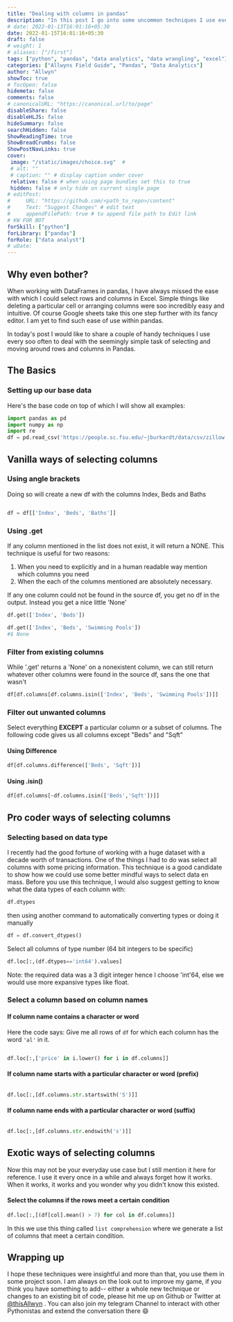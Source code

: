 ```yaml
---
title: "Dealing with columns in pandas"
description: "In this post I go into some uncommon techniques I use every so often to select columns and rows from dataframes in pandas"
# date: 2022-01-13T16:01:16+05:30
date: 2022-01-15T16:01:16+05:30
draft: false
# weight: 1
# aliases: ["/first"]
tags: ["python", "pandas", "data analytics", "data wrangling", "excel"]
categories: ["Allwyns Field Guide", "Pandas", "Data Analytics"]
author: "Allwyn"
showToc: true
# TocOpen: false
hidemeta: false
comments: false
# canonicalURL: "https://canonical.url/to/page"
disableShare: false
disableHLJS: false
hideSummary: false
searchHidden: false
ShowReadingTime: true
ShowBreadCrumbs: false
ShowPostNavLinks: true
cover:
 image: "/static/images/choice.svg"  #
 # alt: ""
 # caption: "" # display caption under cover
 relative: false # when using page bundles set this to true
 hidden: false # only hide on current single page
# editPost:
#     URL: "https://github.com/<path_to_repo>/content"
#     Text: "Suggest Changes" # edit text
#     appendFilePath: true # to append file path to Edit link
# KW FOR BOT
forSkill: ["python"]
forLibrary: ["pandas"]
forRole: ["data analyst"]
# uDate: 
---
```


## Why even bother?
When working with DataFrames in pandas, I have always missed the ease with which I could select rows and columns in Excel. Simple things like deleting a particular cell or arranging columns were soo incredibly easy and intuitive. Of course Google sheets take this one step further with its fancy editor. I am yet to find such ease of use within pandas.

In today's post I would like to share a couple of handy techniques I use every soo often to deal with the seemingly simple task of selecting and moving around rows and columns in Pandas. 
## The Basics 
### Setting up our base data
Here's the base code on top of which I will show all examples:
```python
import pandas as pd
import numpy as np
import re
df = pd.read_csv('https://people.sc.fsu.edu/~jburkardt/data/csv/zillow.csv')


```

## Vanilla ways of  selecting columns
### Using angle brackets
Doing so will create a new df with the columns Index, Beds and Baths
```python

df = df[['Index', 'Beds', 'Baths']]

```

### Using .get
If any column mentioned in the list does not exist, it will return a NONE.
This technique is useful for two reasons:
1. When you need to explicitly and in a human readable way mention which columns you need
2. When the each of the columns mentioned are absolutely necessary. 

If any one column could not be found in the source df, you get no df in the output. Instead you get a nice little 'None'
```python
df.get(['Index', 'Beds'])

df.get(['Index', 'Beds', 'Swimming Pools'])
#$ None

```

### Filter from existing columns
While '.get' returns a 'None' on a nonexistent column, we can still return whatever other columns were found in the source df, sans the one that wasn't
```python
df[df.columns[df.columns.isin(['Index', 'Beds', 'Swimming Pools'])]]


```

### Filter out unwanted columns
Select everything **EXCEPT** a particular column or a subset of columns.
The following code gives us all columns except "Beds" and "Sqft"
#### Using Difference
```python
df[df.columns.difference(['Beds', 'Sqft'])]


```
#### Using .isin()
```python
df[df.columns[~df.columns.isin(['Beds','Sqft'])]]


```


## Pro coder ways of  selecting columns
### Selecting based on data type
I recently had the good fortune of working with a huge dataset with a decade worth of transactions. One of the things I had to do was select all columns with some pricing information. This technique is a good candidate to show how we could use some better mindful ways to select data en mass.
Before you use this technique, I would also suggest getting to know what the data types of each column with:
```python
df.dtypes
```
then using another command to automatically converting types or doing it manually
```python
df = df.convert_dtypes()
```

Select all columns of type number (64 bit integers to be specific)
```python
df.loc[:,(df.dtypes=='int64').values]


```
Note: the required data was a 3 digit integer hence I choose 'int'64, else we would use more expansive types like float.

### Select a column based on column names
#### If column name contains a character or word
Here the code says: Give me all rows of `df` for which each column has the word `'al'` in it.
```python

df.loc[:,['price' in i.lower() for i in df.columns]]

```

#### If column name starts with a particular character or word (prefix)
```python

df.loc[:,[df.columns.str.startswith('S')]]

```
#### If column name ends with a particular character or word (suffix)
```python

df.loc[:,[df.columns.str.endswith('s')]]

```

## Exotic ways of  selecting columns
Now this may not be your everyday use case but I still mention it here for reference. I use it every once in a while and always forget how it works. When it works, it works and you wonder why you didn't know this existed.

#### Select the columns if the rows meet a certain condition
```python
df.loc[:,[(df[col].mean() > 7) for col in df.columns]]

```
In this we use this thing called `list comprehension` where we generate a list of columns that meet a certain condition.


## Wrapping up
I hope these techniques were insightful and more than that, you use them in some project soon.
I am always on the look out to improve my game, if you think you have something to add-- either a whole new technique or changes to an existing bit of code, please hit me up on Github or Twitter at [@thisAllwyn](https://twitter.com/thisallwyn) .
You can also join my telegram Channel to interact with other Pythonistas and extend the conversation there 😄 
